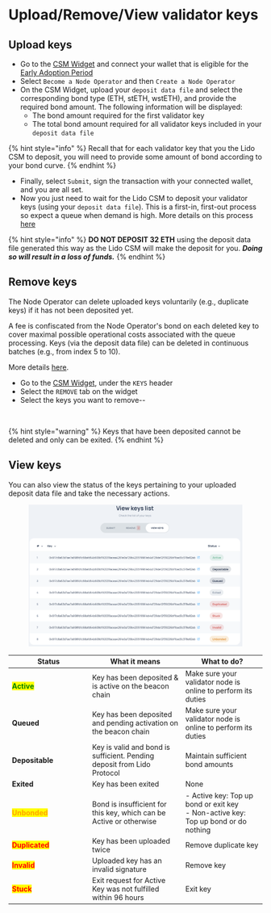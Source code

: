 # Upload/Remove/View validator keys

## Upload keys

* Go to the [CSM Widget](https://csm.testnet.fi/) and connect your wallet that is eligible for the [Early Adoption Period](https://operatorportal.lido.fi/modules/community-staking-module#block-ef60a1fa96ae4c7995dd7794de2a3e22)
* Select `Become a Node Operator` and then `Create a Node Operator`
* On the CSM Widget, upload your `deposit data file` and select the corresponding bond type (ETH, stETH, wstETH), and provide the required bond amount. The following information will be displayed:
  * The bond amount required for the first validator key
  * The total bond amount required for all validator keys included in your `deposit data file`

{% hint style="info" %}
Recall that for each validator key that you the Lido CSM to deposit, you will need to provide some amount of bond according to your bond curve.
{% endhint %}

* Finally, select `Submit`, sign the transaction with your connected wallet, and you are all set.
* Now you just need to wait for the Lido CSM to deposit your validator keys (using your `deposit data file`). This is a first-in, first-out process so expect a queue when demand is high. More details on this process [here](https://operatorportal.lido.fi/modules/community-staking-module#block-25614a13674b465f875db871081091f9)

{% hint style="info" %}
**DO NOT DEPOSIT 32 ETH** using the deposit data file generated this way as the Lido CSM will make the deposit for you. _**Doing so will result in a loss of funds.**_
{% endhint %}

## Remove keys

The Node Operator can delete uploaded keys voluntarily (e.g., duplicate keys) if it has not been deposited yet.&#x20;

A fee is confiscated from the Node Operator's bond on each deleted key to cover maximal possible operational costs associated with the queue processing. Keys (via the deposit data file) can be deleted in continuous batches (e.g., from index 5 to 10).

More details [here](https://operatorportal.lido.fi/modules/community-staking-module#block-051fceb673504a489e541e3615984084).

* Go to the [CSM Widget](https://csm.testnet.fi/), under the `KEYS` header
* Select the `REMOVE` tab on the widget
* Select the keys you want to remove--

<figure><img src="../../.gitbook/assets/Screenshot 2024-06-27 at 6.12.59 PM.png" alt="" width="375"><figcaption></figcaption></figure>

{% hint style="warning" %}
Keys that have been deposited cannot be deleted and only can be exited.
{% endhint %}

## View keys

You can also view the status of the keys pertaining to your uploaded deposit data file and take the necessary actions.

<figure><img src="../../.gitbook/assets/image (187).png" alt=""><figcaption></figcaption></figure>

<table><thead><tr><th width="145">Status</th><th>What it means</th><th>What to do?</th></tr></thead><tbody><tr><td><mark style="color:green;"><strong>Active</strong></mark></td><td>Key has been deposited &#x26; is active on the beacon chain</td><td>Make sure your validator node is online to perform its duties</td></tr><tr><td><strong>Queued</strong></td><td>Key has been deposited and pending activation on the beacon chain</td><td>Make sure your validator node is online to perform its duties</td></tr><tr><td><strong>Depositable</strong></td><td>Key is valid and bond is sufficient. Pending deposit from Lido Protocol</td><td>Maintain sufficient bond amounts</td></tr><tr><td><strong>Exited</strong></td><td>Key has been exited</td><td>None</td></tr><tr><td><mark style="color:orange;"><strong>Unbonded</strong></mark></td><td>Bond is insufficient for this key, which can be Active or otherwise </td><td>- Active key: Top up bond or exit key<br>- Non-active key: Top up bond or do nothing</td></tr><tr><td><mark style="color:red;"><strong>Duplicated</strong></mark></td><td>Key has been uploaded twice</td><td>Remove duplicate key</td></tr><tr><td><mark style="color:red;"><strong>Invalid</strong></mark></td><td>Uploaded key has an invalid signature</td><td>Remove key</td></tr><tr><td><mark style="color:red;"><strong>Stuck</strong></mark></td><td>Exit request for Active Key was not fulfilled within 96 hours</td><td>Exit key</td></tr></tbody></table>
